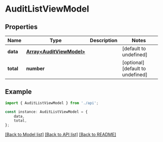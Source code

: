 # AuditListViewModel


## Properties

Name | Type | Description | Notes
------------ | ------------- | ------------- | -------------
**data** | [**Array&lt;AuditViewModel&gt;**](AuditViewModel.md) |  | [default to undefined]
**total** | **number** |  | [optional] [default to undefined]

## Example

```typescript
import { AuditListViewModel } from './api';

const instance: AuditListViewModel = {
    data,
    total,
};
```

[[Back to Model list]](../README.md#documentation-for-models) [[Back to API list]](../README.md#documentation-for-api-endpoints) [[Back to README]](../README.md)
